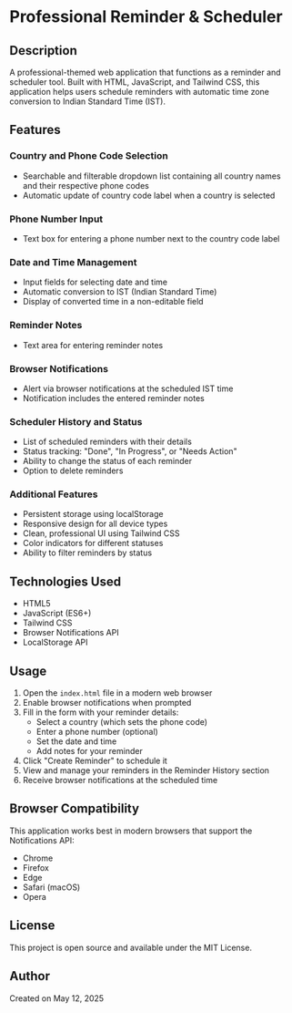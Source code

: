 # Professional Reminder & Scheduler

## Description

A professional-themed web application that functions as a reminder and scheduler tool. Built with HTML, JavaScript, and Tailwind CSS, this application helps users schedule reminders with automatic time zone conversion to Indian Standard Time (IST).

## Features

### Country and Phone Code Selection

- Searchable and filterable dropdown list containing all country names and their respective phone codes
- Automatic update of country code label when a country is selected

### Phone Number Input

- Text box for entering a phone number next to the country code label

### Date and Time Management

- Input fields for selecting date and time
- Automatic conversion to IST (Indian Standard Time)
- Display of converted time in a non-editable field

### Reminder Notes

- Text area for entering reminder notes

### Browser Notifications

- Alert via browser notifications at the scheduled IST time
- Notification includes the entered reminder notes

### Scheduler History and Status

- List of scheduled reminders with their details
- Status tracking: "Done", "In Progress", or "Needs Action"
- Ability to change the status of each reminder
- Option to delete reminders

### Additional Features

- Persistent storage using localStorage
- Responsive design for all device types
- Clean, professional UI using Tailwind CSS
- Color indicators for different statuses
- Ability to filter reminders by status

## Technologies Used

- HTML5
- JavaScript (ES6+)
- Tailwind CSS
- Browser Notifications API
- LocalStorage API

## Usage

1. Open the `index.html` file in a modern web browser
2. Enable browser notifications when prompted
3. Fill in the form with your reminder details:
   - Select a country (which sets the phone code)
   - Enter a phone number (optional)
   - Set the date and time
   - Add notes for your reminder
4. Click "Create Reminder" to schedule it
5. View and manage your reminders in the Reminder History section
6. Receive browser notifications at the scheduled time

## Browser Compatibility

This application works best in modern browsers that support the Notifications API:

- Chrome
- Firefox
- Edge
- Safari (macOS)
- Opera

## License

This project is open source and available under the MIT License.

## Author

Created on May 12, 2025
